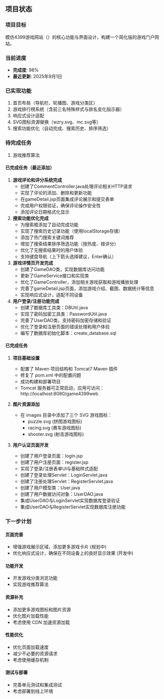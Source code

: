 ## 项目状态

### 项目目标
模仿4399游戏网站（<mcurl name="https://www.4399.com" url="https://www.4399.com"></mcurl>）的核心功能与界面设计，构建一个简化版的游戏门户网站。

### 当前进度
- **完成度**: 98%
- **最近更新**: 2025年9月1日

### 已实现功能
1. 首页布局（导航栏、轮播图、游戏分类区）
2. 游戏排行榜系统（含前三名特殊样式与排名变化指示器）
3. 响应式设计适配
4. SVG图标资源替换（wzry.svg、mc.svg等）
5. 搜索功能优化（自动完成、搜索历史、排序筛选）

### 待完成任务
1. 游戏推荐算法

#### 已完成任务（最近添加）
1. **游戏评论和评分系统完成**
   - 创建了CommentController.java处理评论相关HTTP请求
   - 实现了评论的添加、删除和更新功能
   - 在gameDetail.jsp页面集成评论展示和提交表单
   - 完成用户权限验证，确保评论操作安全性
   - 添加评论日期格式化显示
2. **搜索功能优化完成**
   - 为搜索框添加了自动完成功能
   - 实现了搜索历史记录功能（使用localStorage存储）
   - 添加了热门搜索关键词推荐
   - 增加了搜索结果排序筛选功能（按热度、按评分）
   - 优化了无搜索结果时的用户体验
   - 支持键盘导航（上下箭头选择建议，Enter确认）
2. **游戏详情页开发完成**
   - 创建了GameDAO类，实现数据库访问功能
   - 更新了GameService接口和实现类
   - 优化了GameController，添加相关游戏获取和游戏播放处理
   - 完善了gameDetail.jsp页面，添加游戏介绍、截图、数据统计等信息
   - 实现响应式设计，适配不同设备
3. **用户登录/注册功能完成**
   - 创建了数据库工具类：DBUtil.java
   - 实现了密码加密工具类：PasswordUtil.java
   - 完善了UserDAO类，支持密码加密存储和验证
   - 优化了登录和注册页面的错误处理和用户体验
   - 编写了数据库初始化脚本：create_database.sql

#### 已完成任务
1. **项目基础设置**
   - 配置了 Maven 项目结构和 Tomcat7 Maven 插件
   - 修复了 pom.xml 中的配置问题
   - 成功构建和部署项目
   - Tomcat 服务器可正常启动，应用可访问：http://localhost:8080/game4399web

2. **图片资源添加**
   - 在 images 目录中添加了三个 SVG 游戏图标：
     - puzzle.svg (拼图游戏图标)
     - racing.svg (赛车游戏图标)
     - shooter.svg (射击游戏图标)

3. **用户认证页面开发**
   - 创建了用户登录页面：login.jsp
   - 创建了用户注册页面：register.jsp
   - 实现了登录/注册表单UI与基础样式适配
   - 创建了登录处理Servlet：LoginServlet.java
   - 创建了注册处理Servlet：RegisterServlet.java
   - 创建了用户模型类：User.java
   - 创建了用户数据访问对象：UserDAO.java
   - 集成UserDAO与LoginServlet实现数据库登录验证
   - 集成UserDAO与RegisterServlet实现数据库注册功能

### 下一步计划

#### 页面完善
- 增强游戏展示区域，添加更多游戏卡片 (规划中)
- 优化响应式设计，确保在不同设备上的良好显示效果 (开发中)

#### 功能开发
- 开发游戏分类浏览功能
- 实现游戏推荐算法

#### 资源补充
- 添加更多游戏图标和图片资源
- 优化图片加载性能
- 考虑使用 CDN 加速资源加载

#### 性能优化
- 优化页面加载速度
- 减少不必要的资源请求
- 考虑使用缓存机制

#### 测试与部署
- 完善单元测试和集成测试
- 考虑部署到线上环境
